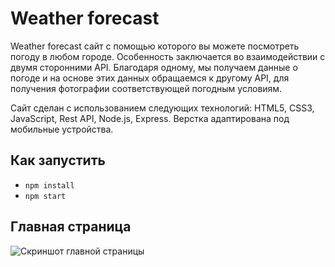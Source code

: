 # Weather forecast

Weather forecast сайт с помощью которого вы можете посмотреть погоду в любом городе. Особенность заключается во взаимодействии с двумя сторонними API. Благодаря одному, мы получаем данные о погоде и на основе этих данных обращаемся к другому API, для получения фотографии соответствующей погодным условиям.

Сайт сделан с использованием следующих технологий: HTML5, CSS3, JavaScript, Rest API, Node.js, Express.
Верстка адаптирована под мобильные устройства.

## **Как запустить**

- `npm install`
- `npm start`

## **Главная страница**

![Скриншот главной страницы](./client/images/main-page.png 'Главная страница')
